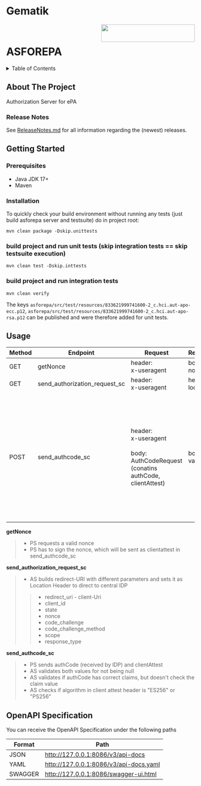 # Gematik

<img align="right" width="250" height="47" src="Gematik_Logo_Flag_With_Background.png"/> <br/> 

# ASFOREPA

<details>
  <summary>Table of Contents</summary>
  <ol>
    <li>
      <a href="#about-the-project">About The Project</a>
       <ul>
        <li><a href="#release-notes">Release Notes</a></li>
      </ul>
	</li>
    <li>
      <a href="#getting-started">Getting Started</a>
      <ul>
        <li><a href="#prerequisites">Prerequisites</a></li>
        <li><a href="#installation">Installation</a></li>
      </ul>
    </li>
    <li><a href="#usage">Usage</a></li>
  </ol>
</details>

## About The Project

Authorization Server for ePA

### Release Notes

See [ReleaseNotes.md](./ReleaseNotes.md) for all information regarding the (newest) releases.

## Getting Started

### Prerequisites

- Java JDK 17+
- Maven

### Installation

To quickly check your build environment without running any tests (just build asforepa server and
testsuite) do in
project root:

`mvn clean package -Dskip.unittests`

### build project and run unit tests (skip integration tests == skip testsuite execution)

`mvn clean test -Dskip.inttests`

### build project and run integration tests

`mvn clean verify`

The keys `asforepa/src/test/resources/833621999741600-2_c.hci.aut-apo-ecc.p12`, `asforepa/src/test/resources/833621999741600-2_c.hci.aut-apo-rsa.p12` can be published and
were therefore added for unit tests.

## Usage

| Method | Endpoint                      | Request                                                                                                  | Response         | Validation                                                                                                                                                                                              |
|--------|-------------------------------|----------------------------------------------------------------------------------------------------------|------------------|---------------------------------------------------------------------------------------------------------------------------------------------------------------------------------------------------------|
| GET    | getNonce                      | header: </br> x-useragent                                                                                | body: nonce      | -                                                                                                                                                                                                       |
| GET    | send_authorization_request_sc | header: </br> x-useragent                                                                                | header: location | -                                                                                                                                                                                                       |
| POST   | send_authcode_sc              | header: </br> x-useragent </br> </br> body:<br/> AuthCodeRequest <br/> (conatins authCode, clientAttest) | body: vau-np     | *authCode:* <br/> + not null <br/> + all header claims correct <br/> - no validation of the claim value <br/> <br/> *clientAttest:* <br/> + not null <br/> + iat and exp </br> + checks algorithm value |

**getNonce**
> - PS requests a valid nonce
> - PS has to sign the nonce, which will be sent as clientattest in send_authcode_sc


**send_authorization_request_sc**
> - AS builds redirect-URI with different parameters and sets it as Location Header to direct to
    central IDP
> > - redirect_uri - client-Uri
> > - client_id
> > - state
> > - nonce
> > - code_challenge
> > - code_challenge_method
> > - scope
> > - response_type

**send_authcode_sc**
> - PS sends authCode (received by IDP) and clientAttest
> - AS validates both values for not being null
> - AS validates if authCode has correct claims, but doesn't check the claim value
> - AS checks if algorithm in client attest header is "ES256" or "PS256"

## OpenAPI Specification

You can receive the OpenAPI Specification under the following paths

| Format  | Path                                   |
|---------|----------------------------------------|
| JSON    | http://127.0.0.1:8086/v3/api-docs      |
| YAML    | http://127.0.0.1:8086/v3/api-docs.yaml |
| SWAGGER | http://127.0.0.1:8086/swagger-ui.html  |
